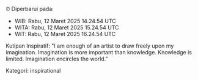 ⏰ Diperbarui pada:
- WIB: Rabu, 12 Maret 2025 14.24.54 UTC
- WITA: Rabu, 12 Maret 2025 15.24.54 UTC
- WIT: Rabu, 12 Maret 2025 16.24.54 UTC

Kutipan Inspiratif:
"I am enough of an artist to draw freely upon my imagination. Imagination is more important than knowledge. Knowledge is limited. Imagination encircles the world."


Kategori: inspirational

